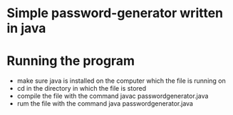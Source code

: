 # Simple password-generator written in java

# Running the program 
- make sure java is installed on the computer which the file is running on
- cd in the directory in which the file is stored
- compile the file with the command javac passwordgenerator.java
- rum the file with the command java passwordgenerator.java
